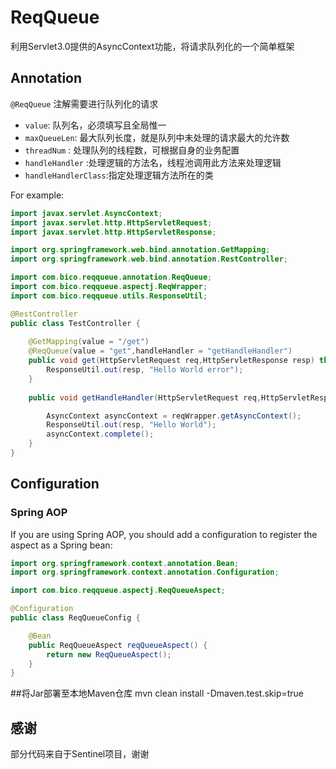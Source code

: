 # ReqQueue

利用Servlet3.0提供的AsyncContext功能，将请求队列化的一个简单框架

## Annotation

`@ReqQueue` 注解需要进行队列化的请求

- `value`: 队列名，必须填写且全局惟一
- `maxQueueLen`: 最大队列长度，就是队列中未处理的请求最大的允许数
- `threadNum` : 处理队列的线程数，可根据自身的业务配置
- `handleHandler` :处理逻辑的方法名，线程池调用此方法来处理逻辑
- `handleHandlerClass`:指定处理逻辑方法所在的类

For example:

```java
import javax.servlet.AsyncContext;
import javax.servlet.http.HttpServletRequest;
import javax.servlet.http.HttpServletResponse;

import org.springframework.web.bind.annotation.GetMapping;
import org.springframework.web.bind.annotation.RestController;

import com.bico.reqqueue.annotation.ReqQueue;
import com.bico.reqqueue.aspectj.ReqWrapper;
import com.bico.reqqueue.utils.ResponseUtil;

@RestController
public class TestController {
	
	@GetMapping(value = "/get")
	@ReqQueue(value = "get",handleHandler = "getHandleHandler")
	public void get(HttpServletRequest req,HttpServletResponse resp) throws InterruptedException {
		ResponseUtil.out(resp, "Hello World error");
	}
	
	public void getHandleHandler(HttpServletRequest req,HttpServletResponse resp,ReqWrapper reqWrapper) throws InterruptedException {

		AsyncContext asyncContext = reqWrapper.getAsyncContext();
		ResponseUtil.out(resp, "Hello World");
		asyncContext.complete();
	}
}
```

## Configuration


### Spring AOP

If you are using Spring AOP, you should add a configuration to register the aspect
as a Spring bean:

```java
import org.springframework.context.annotation.Bean;
import org.springframework.context.annotation.Configuration;

import com.bico.reqqueue.aspectj.ReqQueueAspect;

@Configuration
public class ReqQueueConfig {

	@Bean
	public ReqQueueAspect reqQueueAspect() {
		return new ReqQueueAspect();
	}
}
```

##将Jar部署至本地Maven仓库
mvn clean install -Dmaven.test.skip=true

## 感谢
部分代码来自于Sentinel项目，谢谢
